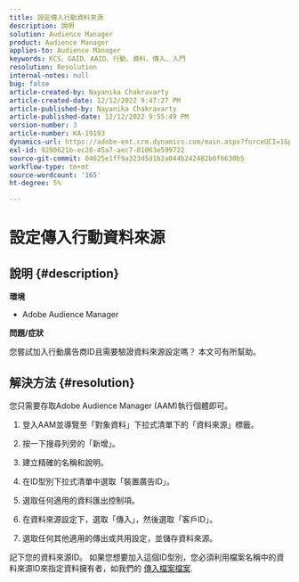 ```yaml
---
title: 設定傳入行動資料來源
description: 說明
solution: Audience Manager
product: Audience Manager
applies-to: Audience Manager
keywords: KCS、GAID、AAID、行動、資料、傳入、入門
resolution: Resolution
internal-notes: null
bug: false
article-created-by: Nayanika Chakravarty
article-created-date: 12/12/2022 9:47:27 PM
article-published-by: Nayanika Chakravarty
article-published-date: 12/12/2022 9:55:49 PM
version-number: 3
article-number: KA-19193
dynamics-url: https://adobe-ent.crm.dynamics.com/main.aspx?forceUCI=1&pagetype=entityrecord&etn=knowledgearticle&id=fdc3858b-667a-ed11-81ac-6045bd006b25
exl-id: 9290621b-ec20-45a7-aec7-01063e599722
source-git-commit: 04625e1ff9a323d5d1b2a044b242482b0f6630b5
workflow-type: tm+mt
source-wordcount: '165'
ht-degree: 5%

---
```


# 設定傳入行動資料來源

## 說明 {#description}


<b>環境</b>

- Adobe Audience Manager

<b>問題/症狀</b>

您嘗試加入行動廣告商ID且需要驗證資料來源設定嗎？ 本文可有所幫助。


## 解決方法 {#resolution}


您只需要存取Adobe Audience Manager (AAM)執行個體即可。

1) 登入AAM並導覽至「對象資料」下拉式清單下的「資料來源」標籤。

2) 按一下搜尋列旁的「新增」。

3) 建立精確的名稱和說明。

4) 在ID型別下拉式清單中選取「裝置廣告ID」。

5) 選取任何適用的資料匯出控制項。

6) 在資料來源設定下，選取「傳入」，然後選取「客戶ID」。

7) 選取任何其他適用的傳出或共用設定，並儲存資料來源。

記下您的資料來源ID。 如果您想要加入這個ID型別，您必須利用檔案名稱中的資料來源ID來指定資料擁有者，如我們的 [傳入檔案檔案](https://experienceleague.adobe.com/docs/audience-manager/user-guide/implementation-integration-guides/sending-audience-data/batch-data-transfer-process/inbound-s3-filenames.html?lang=en).
